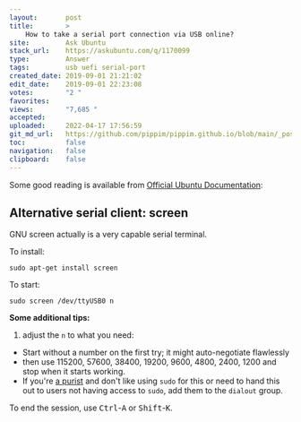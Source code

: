 ```yaml
---
layout:       post
title:        >
    How to take a serial port connection via USB online?
site:         Ask Ubuntu
stack_url:    https://askubuntu.com/q/1170099
type:         Answer
tags:         usb uefi serial-port
created_date: 2019-09-01 21:21:02
edit_date:    2019-09-01 22:23:08
votes:        "2 "
favorites:    
views:        "7,685 "
accepted:     
uploaded:     2022-04-17 17:56:59
git_md_url:   https://github.com/pippim/pippim.github.io/blob/main/_posts/2019/2019-09-01-How-to-take-a-serial-port-connection-via-USB-online_.md
toc:          false
navigation:   false
clipboard:    false
---
```


Some good reading is available from [Official Ubuntu Documentation][1]:

## Alternative serial client: screen

GNU screen actually is a very capable serial terminal.

To install:

``` 
sudo apt-get install screen
```

To start:

``` 
sudo screen /dev/ttyUSB0 n
```

**Some additional tips:**  
1. adjust the `n` to what you need:

* Start without a number on the first try; it might auto-negotiate flawlessly
* then use 115200, 57600, 38400, 19200, 9600, 4800,  2400, 1200 and stop when it starts working.
* If you're [a purist](https://chat.stackexchange.com/transcript/message/51555021#51555021) and don't like using `sudo` for this or need to hand this out to users not having access to `sudo`, add them to the `dialout` group.

To end the session, use <kbd>Ctrl</kbd>-<kbd>A</kbd> or <kbd>Shift</kbd>-<kbd>K</kbd>.

  [1]: https://help.ubuntu.com/community/SerialConsoleHowto
